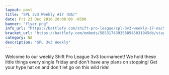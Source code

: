 ```yaml
---
layout: post
title: "SPL 3v3 Weekly #17 (NA)"
date: Fri 23 Dec 2016 20:00:00 -0500
banner: "flyer.png"
info_url: "https://battlefy.com/shift-pro-league/spl-3v3-weekly-17-na/5853174393568945031945db/info"
bracket_url: "https://battlefy.com/embeds/5853174393568945031945db/stage/5853174393568945031945dc"
category: NA
description: "SPL 3v3 Weekly"
---
```


Welcome to our weekly Shift Pro League 3v3 tournament! We hold these little things every single Friday and don't have any plans on stopping! Get your hype hat on and don't let go on this wild ride!
